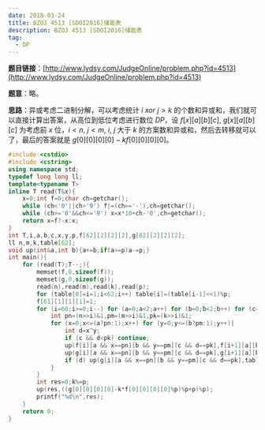 ```yaml
---
date: 2018-03-24
title: BZOJ 4513 [SDOI2016]储能表
description: BZOJ 4513 [SDOI2016]储能表
tag:
  - DP
---
```


**题目链接**：[http://www.lydsy.com/JudgeOnline/problem.php?id=4513](http://www.lydsy.com/JudgeOnline/problem.php?id=4513)

**题意**：略。

**思路**：异或考虑二进制分解，可以考虑统计 $i\ xor\ j>k$ 的个数和异或和，我们就可以直接计算出答案，从高位到低位考虑进行数位 $DP$，设 $f[x][a][b][c]$, $g[x][a][b][c]$ 为考虑前 $x$ 位，$i<n$, $j<m$, $i$, $j$ 大于 $k$ 的方案数和异或和，然后去转移就可以了，最后的答案就是 $g[0][0][0][0]-kf[0][0][0][0]$。

```cpp
#include <cstdio>
#include <cstring>
using namespace std;
typedef long long ll;
template<typename T>
inline T read(T&x){
	x=0;int f=0;char ch=getchar();
	while (ch<'0'||ch>'9') f|=(ch=='-'),ch=getchar();
	while (ch>='0'&&ch<='9') x=x*10+ch-'0',ch=getchar();
	return x=f?-x:x;
}
int T,i,a,b,c,x,y,p,f[62][2][2][2],g[62][2][2][2];
ll n,m,k,table[62];
void up(int&a,int b){a+=b;if(a>=p)a-=p;}
int main(){
	for (read(T);T--;){
		memset(f,0,sizeof(f));
		memset(g,0,sizeof(g));
		read(n),read(m),read(k),read(p);
		for (table[0]=i=1;i<62;i++) table[i]=(table[i-1]<<1)%p;
		f[61][1][1][1]=1;
		for (i=60;i>=0;i--) for (a=0;a<2;a++) for (b=0;b<2;b++) for (c=0;c<2;c++) if (f[i+1][a][b][c]){
			int pn=(n>>i)&1,pm=(m>>i)&1,pk=(k>>i)&1;
			for (x=0;x<=(a?pn:1);x++) for (y=0;y<=(b?pm:1);y++){
				int d=x^y;
				if (c && d<pk) continue;
				up(f[i][a && x==pn][b && y==pm][c && d==pk],f[i+1][a][b][c]);
				up(g[i][a && x==pn][b && y==pm][c && d==pk],g[i+1][a][b][c]);
				if (d) up(g[i][a && x==pn][b && y==pm][c && d==pk],table[i]*f[i+1][a][b][c]%p);
			}
		}
		int res=0;k%=p;
		up(res,((g[0][0][0][0]-k*f[0][0][0][0]%p)%p+p)%p);
		printf("%d\n",res);
	}
	return 0;
}
```
